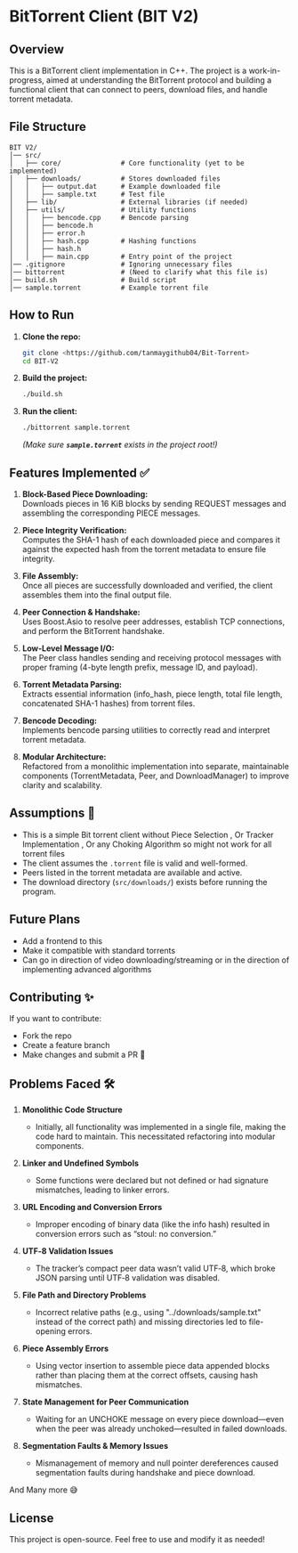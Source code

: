 # BitTorrent Client (BIT V2)

## Overview

This is a BitTorrent client implementation in C++. The project is a work-in-progress, aimed at understanding the BitTorrent protocol and building a functional client that can connect to peers, download files, and handle torrent metadata.

## File Structure

```
BIT V2/
│── src/
│   ├── core/               # Core functionality (yet to be implemented)
│   ├── downloads/          # Stores downloaded files
│   │   ├── output.dat      # Example downloaded file
│   │   ├── sample.txt      # Test file
│   ├── lib/                # External libraries (if needed)
│   ├── utils/              # Utility functions
│   │   ├── bencode.cpp     # Bencode parsing
│   │   ├── bencode.h       
│   │   ├── error.h         
│   │   ├── hash.cpp        # Hashing functions
│   │   ├── hash.h          
│   │   ├── main.cpp        # Entry point of the project
│── .gitignore              # Ignoring unnecessary files
│── bittorrent              # (Need to clarify what this file is)
│── build.sh                # Build script
│── sample.torrent          # Example torrent file
```

## How to Run

1. **Clone the repo:**
   ```sh
   git clone <https://github.com/tanmaygithub04/Bit-Torrent>
   cd BIT-V2
   ```
2. **Build the project:**
   ```sh
   ./build.sh
   ```
3. **Run the client:**
   ```sh
   ./bittorrent sample.torrent
   ```
   *(Make sure **`sample.torrent`** exists in the project root!)*

## Features Implemented ✅

1. **Block-Based Piece Downloading:**  
   Downloads pieces in 16 KiB blocks by sending REQUEST messages and assembling the corresponding PIECE messages.

2. **Piece Integrity Verification:**  
   Computes the SHA-1 hash of each downloaded piece and compares it against the expected hash from the torrent metadata to ensure file integrity.

3. **File Assembly:**  
   Once all pieces are successfully downloaded and verified, the client assembles them into the final output file.

4. **Peer Connection & Handshake:**  
   Uses Boost.Asio to resolve peer addresses, establish TCP connections, and perform the BitTorrent handshake.

5. **Low-Level Message I/O:**  
   The Peer class handles sending and receiving protocol messages with proper framing (4-byte length prefix, message ID, and payload).

6. **Torrent Metadata Parsing:**  
   Extracts essential information (info_hash, piece length, total file length, concatenated SHA-1 hashes) from torrent files.

7. **Bencode Decoding:**  
   Implements bencode parsing utilities to correctly read and interpret torrent metadata.

8. **Modular Architecture:**  
   Refactored from a monolithic implementation into separate, maintainable components (TorrentMetadata, Peer, and DownloadManager) to improve clarity and scalability.



## Assumptions 📌

- This is a simple Bit torrent client without Piece Selection , Or Tracker Implementation , Or any Choking Algorithm so might not work for all torrent files
- The client assumes the `.torrent` file is valid and well-formed.
- Peers listed in the torrent metadata are available and active.
- The download directory (`src/downloads/`) exists before running the program.

## Future Plans

- Add a frontend to this 
- Make it compatible with standard torrents 
- Can go in direction of video downloading/streaming or in the direction of implementing advanced algorithms 

## Contributing ✨

If you want to contribute:

- Fork the repo
- Create a feature branch
- Make changes and submit a PR 🚀


## Problems Faced 🛠

1. **Monolithic Code Structure**
   - Initially, all functionality was implemented in a single file, making the code hard to maintain. This necessitated refactoring into modular components.

2. **Linker and Undefined Symbols**
   - Some functions were declared but not defined or had signature mismatches, leading to linker errors.

3. **URL Encoding and Conversion Errors**
   - Improper encoding of binary data (like the info hash) resulted in conversion errors such as “stoul: no conversion.”

4. **UTF‑8 Validation Issues**
   - The tracker’s compact peer data wasn’t valid UTF‑8, which broke JSON parsing until UTF‑8 validation was disabled.

5. **File Path and Directory Problems**
   - Incorrect relative paths (e.g., using "../downloads/sample.txt" instead of the correct path) and missing directories led to file-opening errors.

6. **Piece Assembly Errors**
   - Using vector insertion to assemble piece data appended blocks rather than placing them at the correct offsets, causing hash mismatches.

7. **State Management for Peer Communication**
   - Waiting for an UNCHOKE message on every piece download—even when the peer was already unchoked—resulted in failed downloads.

8. **Segmentation Faults & Memory Issues**
   - Mismanagement of memory and null pointer dereferences caused segmentation faults during handshake and piece download.

 And Many more 😅


## License

This project is open-source. Feel free to use and modify it as needed!

